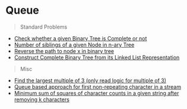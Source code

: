 # Queue

> Standard Problems
* [Check whether a given Binary Tree is Complete or not](https://www.geeksforgeeks.org/check-if-a-given-binary-tree-is-complete-tree-or-not/)
* [Number of siblings of a given Node in n-ary Tree](https://www.geeksforgeeks.org/number-siblings-given-node-n-ary-tree/)
* [Reverse the path to node x in binary tree](https://github.com/pakd/cppCodes/blob/master/DataStructure/Tree/BinarySearchTree/reverse_path_to_node_x.cpp)
* [Construct Complete Binary Tree from its Linked List Representation](https://www.geeksforgeeks.org/given-linked-list-representation-of-complete-tree-convert-it-to-linked-representation/)

> Misc
* [Find the largest multiple of 3 (only read logic for multiple of 3)](https://www.geeksforgeeks.org/find-the-largest-number-multiple-of-3/)
* [Queue based approach for first non-repeating character in a stream](https://www.geeksforgeeks.org/queue-based-approach-for-first-non-repeating-character-in-a-stream/)
* [Minimum sum of squares of character counts in a given string after removing k characters](https://www.geeksforgeeks.org/minimum-sum-squares-characters-counts-given-string-removing-k-characters/)